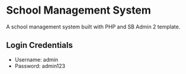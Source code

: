 # School Management System

A school management system built with PHP and SB Admin 2 template.

## Login Credentials

- Username: admin
- Password: admin123
